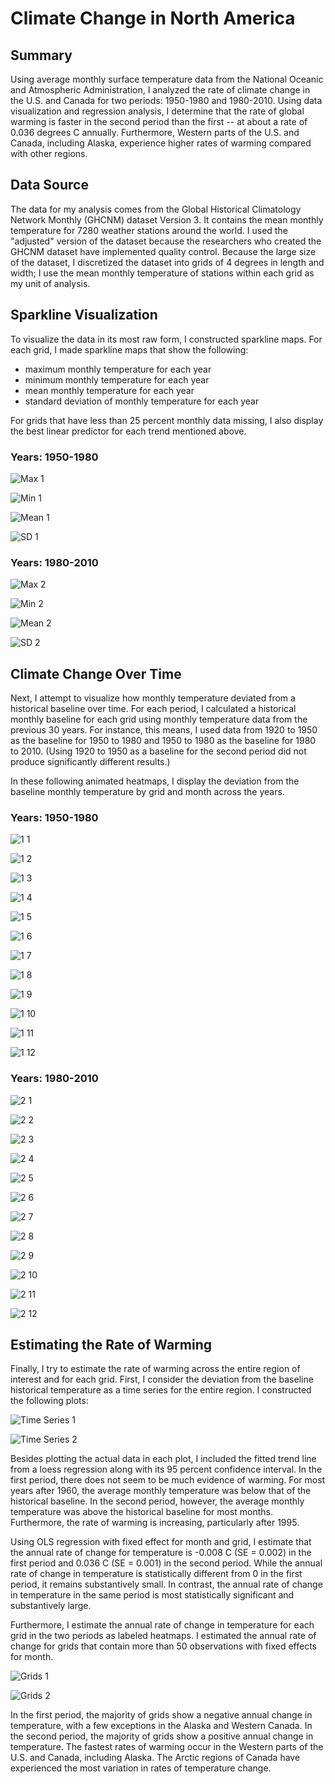 # Climate Change in North America

## Summary
Using average monthly surface temperature data from the National Oceanic and Atmospheric Administration, I analyzed the rate of climate change in the U.S. and Canada for two periods: 1950-1980 and 1980-2010. Using data visualization and regression analysis, I determine that the rate of global warming is faster in the second period than the first -- at about a rate of 0.036 degrees C annually. Furthermore, Western parts of the U.S. and Canada, including Alaska, experience higher rates of warming compared with other regions. 

## Data Source
The data for my analysis comes from the Global Historical Climatology Network Monthly (GHCNM) dataset Version 3. It contains the mean monthly temperature for 7280 weather stations around the world. I used the "adjusted" version of the dataset because the researchers who created the GHCNM dataset have implemented quality control. Because the large size of the dataset, I discretized the dataset into grids of 4 degrees in length and width; I use the mean monthly temperature of stations within each grid as my unit of analysis.  

## Sparkline Visualization

To visualize the data in its most raw form, I constructed sparkline maps. For each grid, I made sparkline maps that show the following:

* maximum monthly temperature for each year
* minimum monthly temperature for each year
* mean monthly temperature for each year
* standard deviation of monthly temperature for each year

For grids that have less than 25 percent monthly data missing, I also display the best linear predictor for each trend mentioned above. 

### Years: 1950-1980

![Max 1](graphics/max_1.png)

![Min 1](graphics/min_1.png) 

![Mean 1](graphics/mean_1.png)

![SD 1](graphics/sd_1.png)

### Years: 1980-2010

![Max 2](graphics/max_2.png)

![Min 2](graphics/min_2.png) 

![Mean 2](graphics/mean_2.png)

![SD 2](graphics/sd_2.png)

## Climate Change Over Time

Next, I attempt to visualize how monthly temperature deviated from a historical baseline over time. For each period, I calculated a historical monthly baseline for each grid using monthly temperature data from the previous 30 years. For instance, this means, I used data from 1920 to 1950 as the baseline for 1950 to 1980 and 1950 to 1980 as the baseline for 1980 to 2010. (Using 1920 to 1950 as a baseline for the second period did not produce significantly different results.) 

In these following animated heatmaps, I display the deviation from the baseline monthly temperature by grid and month across the years. 

### Years: 1950-1980

![1 1](graphics/ana_1_1.gif) 

![1 2](graphics/ana_1_2.gif)

![1 3](graphics/ana_1_3.gif)

![1 4](graphics/ana_1_4.gif)

![1 5](graphics/ana_1_5.gif)

![1 6](graphics/ana_1_6.gif)

![1 7](graphics/ana_1_7.gif)

![1 8](graphics/ana_1_8.gif)

![1 9](graphics/ana_1_9.gif)

![1 10](graphics/ana_1_10.gif)

![1 11](graphics/ana_1_11.gif)

![1 12](graphics/ani_1_12.gif)

### Years: 1980-2010

![2 1](graphics/ana_2_1.gif) 

![2 2](graphics/ana_2_2.gif)

![2 3](graphics/ana_2_3.gif)

![2 4](graphics/ana_2_4.gif)

![2 5](graphics/ana_2_5.gif)

![2 6](graphics/ana_2_6.gif)

![2 7](graphics/ana_2_7.gif)

![2 8](graphics/ana_2_8.gif)

![2 9](graphics/ana_2_9.gif)

![2 10](graphics/ana_2_10.gif)

![2 11](graphics/ana_2_11.gif)

![2 12](graphics/ana_2_12.gif)

## Estimating the Rate of Warming

Finally, I try to estimate the rate of warming across the entire region of interest and for each grid. First, I consider the deviation from the baseline historical temperature as a time series for the entire region. I constructed the following plots:

![Time Series 1](graphics/main_plot_1.png)

![Time Series 2](graphics/main_plot_2.png)

Besides plotting the actual data in each plot, I included the fitted trend line from a loess regression along with its 95 percent confidence interval. In the first period, there does not seem to be much evidence of warming. For most years after 1960, the average monthly temperature was below that of the historical baseline. In the second period, however, the average monthly temperature was above the historical baseline for most months. Furthermore, the rate of warming is increasing, particularly after 1995. 

Using OLS regression with fixed effect for month and grid, I estimate that the annual rate of change for temperature is -0.008 C (SE = 0.002) in the first period and 0.036 C (SE = 0.001) in the second period. While the annual rate of change in temperature is statistically different from 0 in the first period, it remains substantively small. In contrast, the annual rate of change in temperature in the same period is most statistically significant and substantively large. 

Furthermore, I estimate the annual rate of change in temperature for each grid in the two periods as labeled heatmaps. I estimated the annual rate of change for grids that contain more than 50 observations with fixed effects for month.

![Grids 1](graphics/grid_effects_1.png)

![Grids 2](graphics/grid_effects_2.png)

In the first period, the majority of grids show a negative annual change in temperature, with a few exceptions in the Alaska and Western Canada. In the second period, the majority of grids show a positive annual change in temperature. The fastest rates of warming occur in the Western parts of the U.S. and Canada, including Alaska. The Arctic regions of Canada have experienced the most variation in rates of temperature change. 



